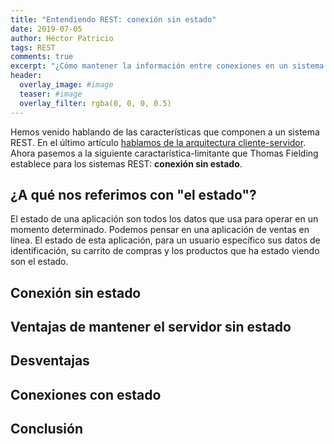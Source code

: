 ```yaml
---
title: "Entendiendo REST: conexión sin estado"
date: 2019-07-05
author: Héctor Patricio
tags: REST 
comments: true
excerpt: "¿Cómo mantener la información entre conexiones en un sistema REST?"
header:
  overlay_image: #image
  teaser: #image
  overlay_filter: rgba(0, 0, 0, 0.5)
---
```


Hemos venido hablando de las características que componen a un sistema REST. En el último artículo [hablamos de la arquitectura cliente-servidor](/2019/07/04/entendiendo-rest-arquitectura-cliente-servidor.html). Ahora pasemos a la siguiente caractarística-limitante que Thomas Fielding establece para los sistemas REST: **conexión sin estado**.

## ¿A qué nos referimos con "el estado"?

El estado de una aplicación son todos los datos que usa para operar en un momento determinado. Podemos pensar en una aplicación de ventas en línea. El estado de esta aplicación, para un usuario específico sus datos de identificación, su carrito de compras y los productos que ha estado viendo son el estado.

## Conexión sin estado

## Ventajas de mantener el servidor sin estado

## Desventajas

## Conexiones con estado

## Conclusión